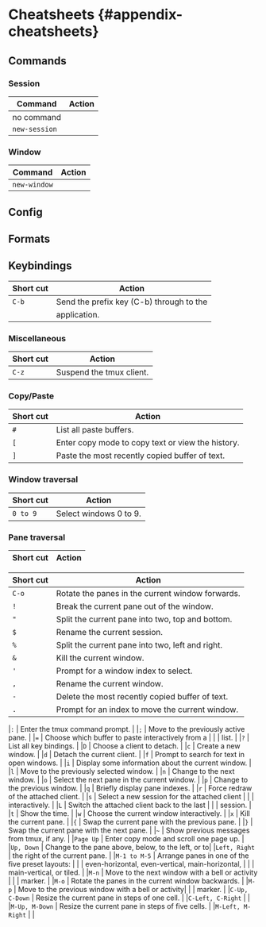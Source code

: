 # Cheatsheets {#appendix-cheatsheets}

## Commands

### Session

| Command       | Action                                                 |
|---------------|--------------------------------------------------------|
| no command    |                                                        |
| `new-session` |                                                        |

### Window

| Command       | Action                                                 |
|---------------|--------------------------------------------------------|
| `new-window`  |                                                        |

## Config

## Formats

## Keybindings

| Short cut        | Action
|------------------|----------------------------------------------------|
|`C-b`             | Send the prefix key (C-b) through to the           |
|                  | application.                                       |

### Miscellaneous

| Short cut        | Action
|------------------|----------------------------------------------------|
|`C-z`             | Suspend the tmux client.                           |


### Copy/Paste

| Short cut        | Action
|------------------|----------------------------------------------------|
|`#`               | List all paste buffers.                            |
|`[`               | Enter copy mode to copy text or view the history.  |
|`]`               | Paste the most recently copied buffer of text.     |


### Window traversal

|Short cut         | Action
|------------------|----------------------------------------------------|
|`0 to 9`          | Select windows 0 to 9.                             |


### Pane traversal

| Short cut        | Action
|------------------|----------------------------------------------------|


| Short cut        | Action
|------------------|----------------------------------------------------|
|`C-o`             | Rotate the panes in the current window forwards.   |
|`!`               | Break the current pane out of the window.          |
|`"`               | Split the current pane into two, top and bottom.   |
|`$`               | Rename the current session.                        |
|`%`               | Split the current pane into two, left and right.   |
|`&`               | Kill the current window.                           |
|`'`               | Prompt for a window index to select.               |
|`,`               | Rename the current window.                         |
|`-`               | Delete the most recently copied buffer of text.    |
|`.`               | Prompt for an index to move the current window.    |

|`:`               | Enter the tmux command prompt.                     |
|`;`               | Move to the previously active pane.                |
|`=`               | Choose which buffer to paste interactively from a  |
|                  | list.                                              |
|`?`               | List all key bindings.                             |
|`D`               | Choose a client to detach.                         |
|`c`               | Create a new window.                               |
|`d`               | Detach the current client.                         |
|`f`               | Prompt to search for text in open windows.         |
|`i`               | Display some information about the current window. |
|`l`               | Move to the previously selected window.            |
|`n`               | Change to the next window.                         |
|`o`               | Select the next pane in the current window.        |
|`p`               | Change to the previous window.                     |
|`q`               | Briefly display pane indexes.                      |
|`r`               | Force redraw of the attached client.               |
|`s`               | Select a new session for the attached client       |
|                  | interactively.                                     |
|`L`               | Switch the attached client back to the last        |
|                  | session.                                           |
|`t`               | Show the time.                                     |
|`w`               | Choose the current window interactively.           |
|`x`               | Kill the current pane.                             |
|`{`               | Swap the current pane with the previous pane.      |
|`}`               | Swap the current pane with the next pane.          |
|`~`               | Show previous messages from tmux, if any.          |
|`Page Up`         | Enter copy mode and scroll one page up.            |
|`Up, Down`        | Change to the pane above, below, to the left, or to|
|`Left, Right`     | the right of the current pane.                     |
|`M-1 to M-5`      | Arrange panes in one of the five preset layouts:   |
|                  | even-horizontal, even-vertical, main-horizontal,   |
|                  | main-vertical, or tiled.                           |
|`M-n`             | Move to the next window with a bell or activity    |
|                  | marker.                                            |
|`M-o`             | Rotate the panes in the current window backwards.  |
|`M-p`             | Move to the previous window with a bell or activity|
|                  | marker.                                            |
|`C-Up, C-Down`    | Resize the current pane in steps of one cell.      |
|`C-Left, C-Right` |                                                    |
|`M-Up, M-Down`    | Resize the current pane in steps of five cells.    |
|`M-Left, M-Right` |                                                    |
